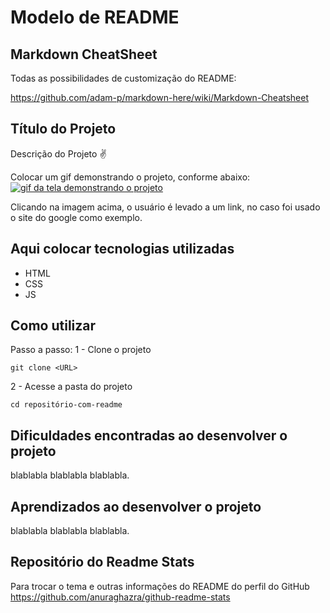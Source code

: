 # Modelo de README

## Markdown CheatSheet
Todas as possibilidades de customização do README: 

https://github.com/adam-p/markdown-here/wiki/Markdown-Cheatsheet

## Título do Projeto
Descrição do Projeto ✌

Colocar um gif demonstrando o projeto, conforme abaixo:
[<img src="./tela.gif" alt="gif da tela demonstrando o projeto">](https://google.com)

Clicando na imagem acima, o usuário é levado a um link, no caso foi usado o site do google como exemplo.

## Aqui colocar tecnologias utilizadas
- HTML
- CSS
- JS

## Como utilizar
Passo a passo:
1 - Clone o projeto
```
git clone <URL>
```
2 - Acesse a pasta do projeto
```
cd repositório-com-readme
```

## Dificuldades encontradas ao desenvolver o projeto
blablabla blablabla blablabla.

## Aprendizados ao desenvolver o projeto
blablabla blablabla blablabla.

## Repositório do Readme Stats
Para trocar o tema e outras informações do README do perfil do GitHub
https://github.com/anuraghazra/github-readme-stats
